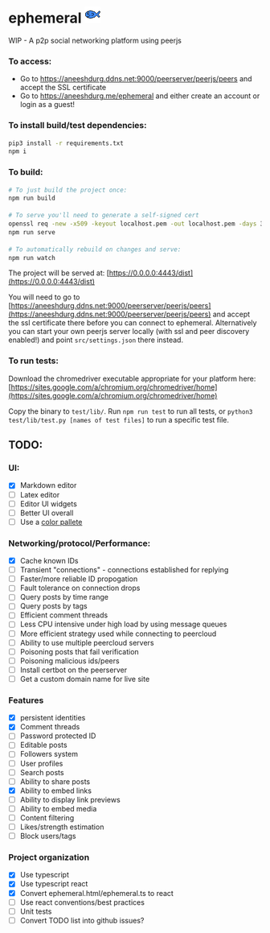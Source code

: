 <h1>
    ephemeral
    <img src="https://raw.githubusercontent.com/aneeshdurg/ephemeral/main/src/assets/logo.png"/>
</h1>

WIP - A p2p social networking platform using peerjs

### To access:

- Go to https://aneeshdurg.ddns.net:9000/peerserver/peerjs/peers and accept the SSL certificate
- Go to https://aneeshdurg.me/ephemeral and either create an account or login as a guest!

### To install build/test dependencies:
```bash
pip3 install -r requirements.txt
npm i
```

### To build:
```bash
# To just build the project once:
npm run build

# To serve you'll need to generate a self-signed cert
openssl req -new -x509 -keyout localhost.pem -out localhost.pem -days 365 -nodes
npm run serve

# To automatically rebuild on changes and serve:
npm run watch
```

The project will be served at: [https://0.0.0.0:4443/dist](https://0.0.0.0:4443/dist)

You will need to go to
[https://aneeshdurg.ddns.net:9000/peerserver/peerjs/peers](https://aneeshdurg.ddns.net:9000/peerserver/peerjs/peers)
and accept the ssl certificate there before you can connect to ephemeral.
Alternatively you can start your own peerjs server locally (with ssl and peer
discovery enabled!) and point `src/settings.json` there instead.

### To run tests:
Download the chromedriver executable appropriate for your platform here:
[https://sites.google.com/a/chromium.org/chromedriver/home](https://sites.google.com/a/chromium.org/chromedriver/home)

Copy the binary to `test/lib/`.
Run `npm run test` to run all tests, or `python3 test/lib/test.py [names of test
files]` to run a specific test file.

## TODO:

### UI:
- [x] Markdown editor
- [ ] Latex editor
- [ ] Editor UI widgets
- [ ] Better UI overall
- [ ] Use a [color pallete](https://palette.ninja/#26556a-#266a63-#4bc2d0-#348790-#26636a)

### Networking/protocol/Performance:
- [x] Cache known IDs
- [ ] Transient "connections" - connections established for replying
- [ ] Faster/more reliable ID propogation
- [ ] Fault tolerance on connection drops
- [ ] Query posts by time range
- [ ] Query posts by tags
- [ ] Efficient comment threads
- [ ] Less CPU intensive under high load by using message queues
- [ ] More efficient strategy used while connecting to peercloud
- [ ] Ability to use multiple peercloud servers
- [ ] Poisoning posts that fail verification
- [ ] Poisoning malicious ids/peers
- [ ] Install certbot on the peerserver
- [ ] Get a custom domain name for live site

### Features
- [x] persistent identities
- [x] Comment threads
- [ ] Password protected ID
- [ ] Editable posts
- [ ] Followers system
- [ ] User profiles
- [ ] Search posts
- [ ] Ability to share posts
- [x] Ability to embed links
- [ ] Ability to display link previews
- [ ] Ability to embed media
- [ ] Content filtering
- [ ] Likes/strength estimation
- [ ] Block users/tags

### Project organization
- [x] Use typescript
- [x] Use typescript react
- [x] Convert ephemeral.html/ephemeral.ts to react
- [ ] Use react conventions/best practices
- [ ] Unit tests
- [ ] Convert TODO list into github issues?
